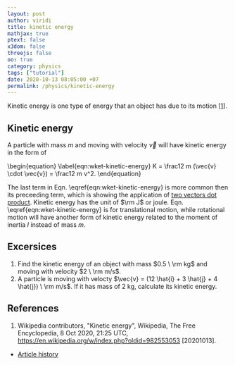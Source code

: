 ```yaml
---
layout: post
author: viridi
title: kinetic energy
mathjax: true
ptext: false
x3dom: false
threejs: false
oo: true
category: physics
tags: ["tutorial"]
date: 2020-10-13 08:05:00 +07
permalink: /physics/kinetic-energy
---
```

Kinetic energy is one type of energy that an object has due to its motion [[1](#ref1)].


## Kinetic energy
A particle with mass $m$ and moving with velocity $\vec{v}$ will have kinetic energy in the form of

\begin{equation}
\label{eqn:wket-kinetic-energy}
K = \frac12 m (\vec{v} \cdot \vec{v}) = \frac12 m v^2.
\end{equation}

The last term in Eqn. \eqref{eqn:wket-kinetic-energy} is more common then its preceeding term, which is showing the application of [two vectors dot product](vector#dot-product). Kinetic energy has the unit of $\rm J$ or joule. Eqn. \eqref{eqn:wket-kinetic-energy} is for translational motion, while rotational motion will have another form of kinetic energy related to the moment of inertia $I$ instead of mass $m$.


## Excersices
1. Find the kinetic energy of an object with mass $0.5 \ \rm kg$ and moving with velocity $2 \ \rm m/s$.
2. A particle is moving with velocty $\vec{v} = (12 \hat{i} + 3 \hat{j} + 4 \hat{j}) \ \rm m/s$. If it has mass of 2 kg, calculate its kinetic energy.


## References
1. <a name="ref1"></a>Wikipedia contributors, "Kinetic energy", Wikipedia, The Free Encyclopedia, 8 Oct 2020, 21:25 UTC, <https://en.wikipedia.org/w/index.php?oldid=982553053> [20201013].
 
+ [Article history](https://github.com/butiran/butiran.github.io/commits/master/_posts/phys/2020-10-13-kinetic-energy.md)
